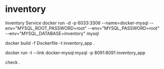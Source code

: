 # inventory
Inventory Service
docker run -d -p 6033:3306 --name=docker-mysql --env="MYSQL_ROOT_PASSWORD=root" --env="MYSQL_PASSWORD=root" --env="MYSQL_DATABASE=inventory" mysql

docker build -f Dockerfile -t inventory_app .

docker run -t --link docker-mysql:mysql -p 8091:8091 inventory_app 


check
.